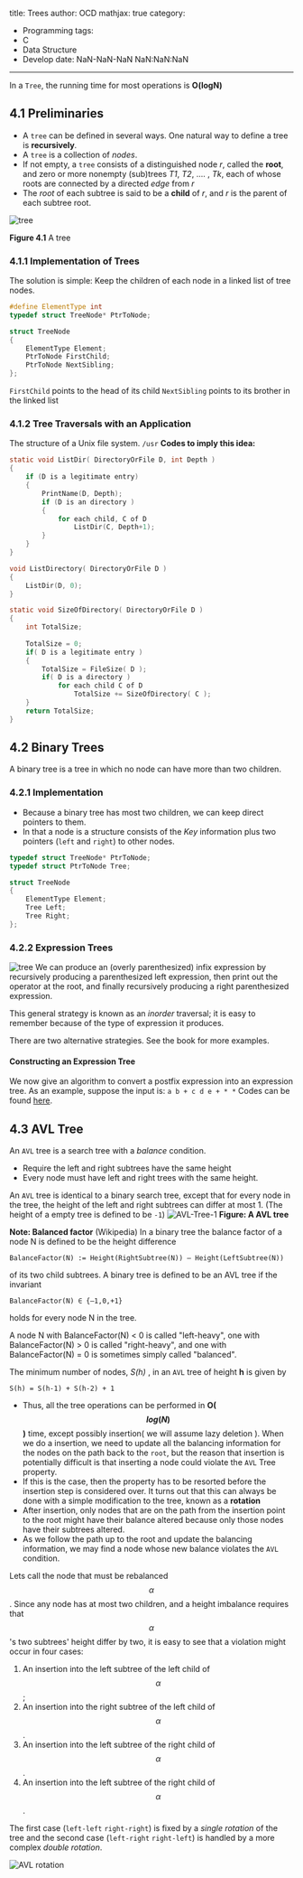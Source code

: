 title: Trees
author: OCD
mathjax: true
category:
  - Programming
tags:
  - C
  - Data Structure
  - Develop
date: NaN-NaN-NaN NaN:NaN:NaN
---
In a `Tree`, the running time for most operations is __O(logN)__

<!-- more -->

## 4.1 Preliminaries
 - A `tree` can be defined in several ways. One natural way to define a tree is __recursively__.
- A `tree` is a collection of _nodes_.
- If not empty, a `tree` consists of a distinguished node _r_, called the __root__, and zero or more nonempty (sub)trees _T1_, _T2_, .... , _Tk_, each of whose roots are connected by a directed _edge_ from _r_
- The _root_ of each subtree is said to be a __child__ of _r_, and _r_ is the parent of each subtree root.

![tree](/images/tree.svg) 

__Figure 4.1__ A tree

### 4.1.1 Implementation of Trees
The solution is simple:
    Keep the children of each node in a linked list of tree nodes.
```c
#define ElementType int
typedef struct TreeNode* PtrToNode;

struct TreeNode
{
	ElementType Element;
	PtrToNode FirstChild;
	PtrToNode NextSibling;
};
``` 
`FirstChild` points to the head of its child 
`NextSibling` points to its brother in the linked list

### 4.1.2 Tree Traversals with an Application
The structure of a Unix file system.
`/usr`
__Codes to imply this idea:__
```c
static void ListDir( DirectoryOrFile D, int Depth )
{
	if (D is a legitimate entry)
	{
		PrintName(D, Depth);
		if (D is an directory )
		{
			for each child, C of D
				ListDir(C, Depth+1);
		}
	}
}

void ListDirectory( DirectoryOrFile D )
{
	ListDir(D, 0);
}

static void SizeOfDirectory( DirectoryOrFile D )
{
    int TotalSize;
    
    TotalSize = 0;
    if( D is a legitimate entry )
    {
        TotalSize = FileSize( D );
        if( D is a directory )
            for each child C of D
                TotalSize += SizeOfDirectory( C );
    }
    return TotalSize;
}
```

## 4.2 Binary Trees 
A binary tree is a tree in which no node can have more than two children.
### 4.2.1 Implementation
- Because a binary tree has most two children, we can keep direct pointers to them.
- In that a node is a structure consists of the _Key_ information plus two pointers (`left` and `right`) to other nodes.

```c
typedef struct TreeNode* PtrToNode;
typedef struct PtrToNode Tree;

struct TreeNode
{
	ElementType Element;
	Tree Left;
	Tree Right;
};
```

### 4.2.2 Expression Trees
![tree](/images/exp-tree.svg)
We can produce an (overly parenthesized) infix expression by recursively producing a parenthesized left expression, then print out the operator at the root, and finally recursively producing a right parenthesized expression.

This general strategy is known as an _inorder_ traversal; it is easy to remember because of the type of expression it produces.

There are two alternative strategies. See the book for more examples.

#### Constructing an Expression Tree
We now give an algorithm to convert a postfix expression into an expression tree.
As an example, suppose the input is:
    `a b + c d e + * *`
Codes can be found [here](https://github.com/hellobbn/C-Program/tree/master/C-Programs/P-8).

## 4.3 AVL Tree
An `AVL` tree is a search tree with a *balance* condition.
- Require the left and right subtrees have the same height 
- Every node must have left and right trees with the same height.

An `AVL` tree is identical to a binary search tree, except that for every node in the tree, the height of the left and right subtrees can differ at most 1. (The height of a empty tree is defined to be `-1`)
![AVL-Tree-1](/images/AVL-Tree-1.svg.png)
__Figure: A AVL tree__

__Note: Balanced factor__ (Wikipedia)
In a binary tree the balance factor of a node N is defined to be the height difference

    BalanceFactor(N) := Height(RightSubtree(N)) – Height(LeftSubtree(N))

of its two child subtrees. A binary tree is defined to be an AVL tree if the invariant

    BalanceFactor(N) ∈ {–1,0,+1}

holds for every node N in the tree.

A node N with BalanceFactor(N) < 0 is called "left-heavy", one with BalanceFactor(N) > 0 is called "right-heavy", and one with BalanceFactor(N) = 0 is sometimes simply called "balanced".
             
              
               
               
The minimum number of nodes, _S(h)_ , in an `AVL` tree of height __h__ is given by

    S(h) = S(h-1) + S(h-2) + 1 


- Thus, all the tree operations can be performed in __O($$log(N)$$)__ time, except possibly insertion( we will assume lazy deletion ). When we do a insertion, we need to update all the balancing information for the nodes on the path back to the `root`, but the reason that insertion is potentially difficult is that inserting a node could violate the `AVL` Tree property.
- If this is the case, then the property has to be resorted before the insertion step is considered over. It turns out that this can always be done with a simple modification to the tree, known as a __rotation__
- After insertion, only nodes that are on the path from the insertion point to the root might have their balance altered because only those nodes have their subtrees altered. 
- As we follow the path up to the root and update the balancing information, we may find a node whose new balance violates the `AVL` condition.

Lets call the node that must be rebalanced $${\alpha}$$. Since any node has at most two children, and a height imbalance requires that $${\alpha}$$'s two subtrees' height differ by two, it is easy to see that a violation might occur in four cases:
1. An insertion into the left subtree of the left child of $${\alpha}$$;
2. An insertion into the right subtree of the left child of $${\alpha}$$.
3. An insertion into the left subtree of the right child of $${\alpha}$$.
4. An insertion into the left subtree of the right child of $${\alpha}$$.

The first case (`left-left` `right-right`) is fixed by a _single rotation_ of the tree and the second case (`left-right` `right-left`) is handled by a more complex _double rotation_.

![AVL rotation](/images/AVL-Tree-2.gif)